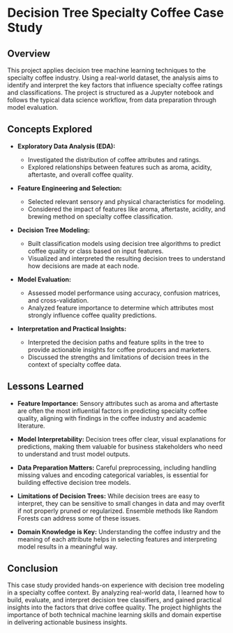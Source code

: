 # Decision Tree Specialty Coffee Case Study

## Overview

This project applies decision tree machine learning techniques to the specialty coffee industry. Using a real-world dataset, the analysis aims to identify and interpret the key factors that influence specialty coffee ratings and classifications. The project is structured as a Jupyter notebook and follows the typical data science workflow, from data preparation through model evaluation.

## Concepts Explored

* **Exploratory Data Analysis (EDA):**

  * Investigated the distribution of coffee attributes and ratings.
  * Explored relationships between features such as aroma, acidity, aftertaste, and overall coffee quality.

* **Feature Engineering and Selection:**

  * Selected relevant sensory and physical characteristics for modeling.
  * Considered the impact of features like aroma, aftertaste, acidity, and brewing method on specialty coffee classification.

* **Decision Tree Modeling:**

  * Built classification models using decision tree algorithms to predict coffee quality or class based on input features.
  * Visualized and interpreted the resulting decision trees to understand how decisions are made at each node.

* **Model Evaluation:**

  * Assessed model performance using accuracy, confusion matrices, and cross-validation.
  * Analyzed feature importance to determine which attributes most strongly influence coffee quality predictions.

* **Interpretation and Practical Insights:**

  * Interpreted the decision paths and feature splits in the tree to provide actionable insights for coffee producers and marketers.
  * Discussed the strengths and limitations of decision trees in the context of specialty coffee data.

## Lessons Learned

* **Feature Importance:**
  Sensory attributes such as aroma and aftertaste are often the most influential factors in predicting specialty coffee quality, aligning with findings in the coffee industry and academic literature.

* **Model Interpretability:**
  Decision trees offer clear, visual explanations for predictions, making them valuable for business stakeholders who need to understand and trust model outputs.

* **Data Preparation Matters:**
  Careful preprocessing, including handling missing values and encoding categorical variables, is essential for building effective decision tree models.

* **Limitations of Decision Trees:**
  While decision trees are easy to interpret, they can be sensitive to small changes in data and may overfit if not properly pruned or regularized. Ensemble methods like Random Forests can address some of these issues.

* **Domain Knowledge is Key:**
  Understanding the coffee industry and the meaning of each attribute helps in selecting features and interpreting model results in a meaningful way.

## Conclusion

This case study provided hands-on experience with decision tree modeling in a specialty coffee context. By analyzing real-world data, I learned how to build, evaluate, and interpret decision tree classifiers, and gained practical insights into the factors that drive coffee quality. The project highlights the importance of both technical machine learning skills and domain expertise in delivering actionable business insights.
